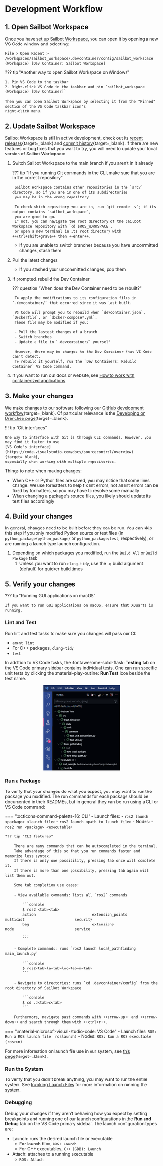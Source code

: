 # Development Workflow

## 1. Open Sailbot Workspace

Once you have [set up Sailbot Workspace](setup.md), you can open it by opening a new VS Code window and selecting:

```
File > Open Recent > /workspaces/sailbot_workspace/.devcontainer/config/sailbot_workspace (Workspace) [Dev Container: Sailbot Workspace]
```

??? tip "Another way to open Sailbot Workspace on Windows"

    1. Pin VS Code to the taskbar
    2. Right-click VS Code in the taskbar and pin `sailbot_workspace (Workspace) [Dev Container]`

    Then you can open Sailbot Workspace by selecting it from the "Pinned" section of the VS Code taskbar icon's
    right-click menu.

## 2. Update Sailbot Workspace

Sailbot Workspace is still in active development, check out its [recent releases](https://github.com/UBCSailbot/sailbot_workspace/releases){target=_blank}
and [commit history](https://github.com/UBCSailbot/sailbot_workspace/commits/main){target=_blank}.
If there are new features or bug fixes that you want to try, you will need to update your local version of Sailbot Workspace:

1. Switch Sailbot Workspace to the main branch if you aren't in it already

    ??? tip "If you running Git commands in the CLI, make sure that you are in the correct repository"

        Sailbot Workspace contains other repositories in the `src/` directory, so if you are in one of its subdirectories
        you may be in the wrong repository.

        To check which repository you are in, run `git remote -v`; if its output contains `sailbot_workspace`,
        you are good to go.
        If not, you can navigate the root directory of the Sailbot Workspace repository with `cd $ROS_WORKSPACE`,
        or open a new terminal in its root directory with ++ctrl+shift+grave++ then ++enter++.

    - If you are unable to switch branches because you have uncommitted changes, stash them

2. Pull the latest changes
    - If you stashed your uncommitted changes, pop them
3. If prompted, rebuild the Dev Container

    ??? question "When does the Dev Container need to be rebuilt?"

        To apply the modifications to its configuration files in `.devcontainer/` that occurred since it was last built.

        VS Code will prompt you to rebuild when `devcontainer.json`, `Dockerfile`, or `docker-compose*.yml`.
        These file may be modified if you:

        - Pull the lastest changes of a branch
        - Switch branches
        - Update a file in `.devcontainer/` yourself

        However, there may be changes to the Dev Container that VS Code can't detect.
        To rebuild it yourself, run the `Dev Containers: Rebuild Container` VS Code command.

4. If you want to run our docs or website, see [How to work with containerized applications](./how_to.md#work-with-containerized-applications)

## 3. Make your changes

We make changes to our software following our [GitHub development workflow](https://ubcsailbot.github.io/sailbot_workspace/main/reference/github/workflow/overview/){target=_blank}.
Of particular relevance is the [Developing on Branches page](https://ubcsailbot.github.io/sailbot_workspace/main/reference/github/workflow/branches/){target=_blank}.

!!! tip "Git interfaces"

    One way to interface with Git is through CLI commands. However, you may find it faster to use
    [VS Code's interface](https://code.visualstudio.com/docs/sourcecontrol/overview){target=_blank},
    especially when working with multiple repositories.

Things to note when making changes:

- When C++ or Python files are saved, you may notice that some lines change. We use formatters to help fix lint errors;
  not all lint errors can be fixed by formatters, so you may have to resolve some manually
- When changing a package's source files, you likely should update its test files accordingly

## 4. Build your changes

In general, changes need to be built before they can be run. You can skip this step if you only modified Python source
or test files (in `python_package/python_package/` or `python_package/test`, respectively), or are running a launch type
launch configuration.

1. Depending on which packages you modified, run the `Build All` or `Build Package` task
    1. Unless you want to run `clang-tidy`, use the `-q` build argument (default) for quicker build times

## 5. Verify your changes

??? tip "Running GUI applications on macOS"

    If you want to run GUI applications on macOS, ensure that XQuartz is running.

### Lint and Test

Run lint and test tasks to make sure you changes will pass our CI:

- `ament lint`
- For C++ packages, `clang-tidy`
- `test`

In addition to VS Code tasks, the :fontawesome-solid-flask: **Testing** tab on the VS Code primary sidebar
contains individual tests. One can run specific unit tests by clicking the :material-play-outline: **Run Test**
icon beside the test name.

<img
    alt="VS Code Test Tab" src="../../../assets/images/sailbot_workspace/workflow/vscode_testing_tab.png"
    style="display: block; margin-left: auto; margin-right: auto; width: 50%;"
/>

### Run a Package

To verify that your changes do what you expect, you may want to run the package you modified. The run commands for each
package should be documented in their READMEs, but in general they can be run using a CLI or VS Code command:

=== ":octicons-command-palette-16: CLI"
    - Launch files:
        - `ros2 launch <package> <launch file>`
        - `ros2 launch <path to launch file>`
    - Nodes:
        - `ros2 run <package> <executable>`

    ??? tip "CLI features"

        There are many commands that can be autocompleted in the terminal.
        Take advantage of this so that you run commands faster and memorize less syntax.
        If there is only one possibility, pressing tab once will complete it.
        If there is more than one possibility, pressing tab again will list them out.

        Some tab completion use cases:

        - View available commands: lists all `ros2` commands

            ```console
            $ ros2 <tab><tab>
            action                          extension_points                multicast                       security
            bag                             extensions                      node                            service
            ...
            ```

        - Complete commands: runs `ros2 launch local_pathfinding main_launch.py`

            ```console
            $ ros2<tab>la<tab>loc<tab>m<tab>
            ```

        - Navigate to directories: runs `cd .devcontainer/config` from the root directory of Sailbot Workspace

            ```console
            $ cd .d<tab>c<tab>
            ```

        Furthermore, navigate past commands with ++arrow-up++ and ++arrow-down++ and search through them with ++ctrl+r++.

=== ":material-microsoft-visual-studio-code: VS Code"
    - Launch files: `ROS: Run a ROS launch file (roslaunch)`
    - Nodes: `ROS: Run a ROS executable (rosrun)`

For more information on launch file use in our system, see [this page](../reference/launch_files.md){target=_blank}.

### Run the System

To verify that you didn't break anything, you may want to run the entire system. See
[Invoking Launch Files](../reference/launch_files.md#invoking-launch-files) for more information
on running the system.

### Debugging

Debug your changes if they aren't behaving how you expect by setting breakpoints and running one of our launch
configurations in the **Run and Debug** tab on the VS Code primary sidebar. The launch configuration types are:

- Launch: runs the desired launch file or executable
    - For launch files, `ROS: Launch`
    - For C++ executables, `C++ (GDB): Launch`
- Attach: attaches to a running executable
    - `ROS: Attach`
